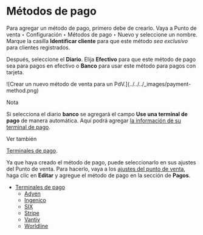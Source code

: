 # Métodos de pago

Para agregar un método de pago, primero debe de crearlo. Vaya a Punto de venta
‣ Configuración ‣ Métodos de pago ‣ Nuevo y seleccione un nombre. Marque la
casilla **Identificar cliente** para que este método _sea exclusivo_ para
clientes registrados.

Después, seleccione el **Diario**. Elija **Efectivo** para que este método de
pago sea para pagos en efectivo o **Banco** para usar este método para pagos
con tarjeta.

![Crear un nuevo método de venta para un PdV.](../../../_images/payment-
method.png) <div class="alert alert-primary">
<p class="alert-title">
Nota</p><p>Si selecciona el diario <b>banco</b> se agregará el campo <b>Use una terminal de pago</b> de manera automática. Aquí podrá agregar <a href="payment_methods/terminals">la información de su terminal de pago</a>.</p>
</div> <div class="alert alert-secondary">
<p class="alert-title">
Ver también</p><p><a href="payment_methods/terminals">Terminales de pago</a>.</p>
</div>

Ya que haya creado el método de pago, puede seleccionarlo en sus ajustes del
Punto de venta. Para hacerlo, vaya a los [ajustes del punto de
venta](configuration#configuration-settings), haga clic en **Editar** y
agregue el método de pago en la sección de **Pagos**.

  * [Terminales de pago](payment_methods/terminals)
    * [Adyen](payment_methods/terminals/adyen)
    * [Ingenico](payment_methods/terminals/ingenico)
    * [SIX](payment_methods/terminals/six)
    * [Stripe](payment_methods/terminals/stripe)
    * [Vantiv](payment_methods/terminals/vantiv)
    * [Worldline](payment_methods/terminals/worldline)

